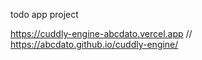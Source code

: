 todo app project

https://cuddly-engine-abcdato.vercel.app
//
https://abcdato.github.io/cuddly-engine/
